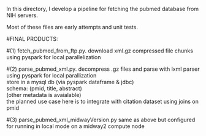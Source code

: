 

In this directory, I develop a pipeline for fetching the pubmed database from NIH servers.



Most of these files are early attempts and unit tests.




#FINAL PRODUCTS:

#(1) fetch_pubmed_from_ftp.py.
         download xml.gz compressed file chunks\
         using pyspark for local parallelization
         
#(2) parse_pubmed_xml.py.
        decompress .gz files and parse with lxml parser\
        using pyspark for local parallization\
        store in a mysql db (via pyspark dataframe & jdbc)\
            schema: (pmid, title, abstract)\
                  (other metadata is avaialable)\
        the planned use case here is to integrate with citation dataset using joins on pmid

#(3) parse_pubmed_xml_midwayVersion.py
	same as above but configured for running in local mode on a midway2 compute node
        

